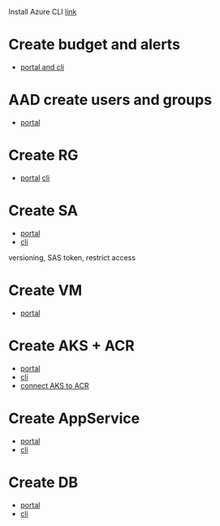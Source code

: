 Install Azure CLI [link](https://learn.microsoft.com/en-us/cli/azure/install-azure-cli)

# Create budget and alerts
- [portal and cli](https://learn.microsoft.com/en-us/azure/cost-management-billing/costs/tutorial-acm-create-budgets)

# AAD create users and groups
- [portal](https://learn.microsoft.com/en-us/azure/active-directory/fundamentals/add-users-azure-active-directory)

# Create RG
- [portal](https://learn.microsoft.com/en-us/azure/azure-resource-manager/management/manage-resource-groups-portal)
[cli](https://learn.microsoft.com/en-us/cli/azure/group?view=azure-cli-latest)

# Create SA
- [portal](https://learn.microsoft.com/en-us/azure/storage/common/storage-account-create?tabs=azure-portal)
- [cli](https://learn.microsoft.com/en-us/azure/storage/common/storage-account-create?tabs=azure-cli)

versioning, SAS token, restrict access

# Create VM
- [portal](https://learn.microsoft.com/en-us/azure/virtual-machines/windows/quick-create-portal)

# Create AKS + ACR
- [portal](https://learn.microsoft.com/en-us/azure/aks/learn/quick-kubernetes-deploy-portal?tabs=azure-cli)
- [cli](https://learn.microsoft.com/en-us/azure/aks/learn/quick-kubernetes-deploy-cli)
- [connect AKS to ACR](https://learn.microsoft.com/en-us/azure/aks/cluster-container-registry-integration?tabs=azure-cli)

# Create AppService
- [portal](https://learn.microsoft.com/en-us/azure/app-service/quickstart-dotnetcore?tabs=net70&pivots=development-environment-vscode)
- [cli](https://learn.microsoft.com/en-us/cli/azure/webapp?view=azure-cli-latest#az-webapp-create)

# Create DB
- [portal](https://learn.microsoft.com/en-us/azure/azure-sql/database/single-database-create-quickstart?view=azuresql&tabs=azure-portal)
- [cli](https://learn.microsoft.com/en-us/azure/azure-sql/database/single-database-create-quickstart?view=azuresql&tabs=azure-cli)